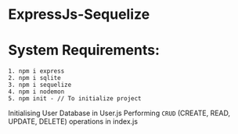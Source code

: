 # ExpressJs-Sequelize


# System Requirements:

    1. npm i express
    2. npm i sqlite
    3. npm i sequelize
    4. npm i nodemon
    5. npm init - // To initialize project

Initialising User Database in User.js
Performing `CRUD` (CREATE, READ, UPDATE, DELETE) operations in index.js
